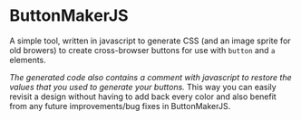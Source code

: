 ButtonMakerJS
=============

A simple tool, written in javascript to generate CSS (and an image sprite for old browers) to create cross-browser buttons for use with `button` and `a` elements.

*The generated code also contains a comment with javascript to restore the values that you used to generate your buttons.* This way you can easily revisit a design without having to add back every color and also benefit from any future improvements/bug fixes in ButtonMakerJS.
